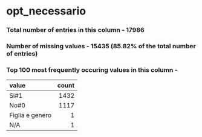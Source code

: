 
# opt_necessario

### Total number of entries in this column - 17986

### Number of missing values - 15435 (85.82% of the total number of entries)

### Top 100 most frequently occuring values in this column -

| value           |   count |
|:----------------|--------:|
| Si#1            |    1432 |
| No#0            |    1117 |
| Figlia e genero |       1 |
| N/A             |       1 |

